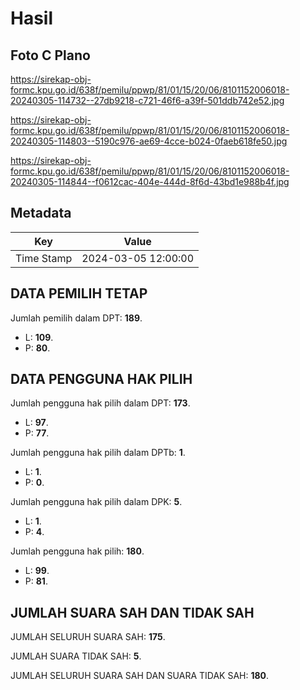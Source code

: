 # Hasil

## Foto C Plano

https://sirekap-obj-formc.kpu.go.id/638f/pemilu/ppwp/81/01/15/20/06/8101152006018-20240305-114732--27db9218-c721-46f6-a39f-501ddb742e52.jpg

https://sirekap-obj-formc.kpu.go.id/638f/pemilu/ppwp/81/01/15/20/06/8101152006018-20240305-114803--5190c976-ae69-4cce-b024-0faeb618fe50.jpg

https://sirekap-obj-formc.kpu.go.id/638f/pemilu/ppwp/81/01/15/20/06/8101152006018-20240305-114844--f0612cac-404e-444d-8f6d-43bd1e988b4f.jpg


## Metadata

| Key        | Value               |
| ---------- | ------------------- |
| Time Stamp | 2024-03-05 12:00:00 |


## DATA PEMILIH TETAP

Jumlah pemilih dalam DPT: **189**.
 * L: **109**.
 * P: **80**.

## DATA PENGGUNA HAK PILIH

Jumlah pengguna hak pilih dalam DPT: **173**.
 * L: **97**.
 * P: **77**.

Jumlah pengguna hak pilih dalam DPTb: **1**.
 * L: **1**.
 * P: **0**.

Jumlah pengguna hak pilih dalam DPK: **5**.
 * L: **1**.
 * P: **4**.

Jumlah pengguna hak pilih: **180**.
 * L: **99**.
 * P: **81**.

## JUMLAH SUARA SAH DAN TIDAK SAH

JUMLAH SELURUH SUARA SAH: **175**.

JUMLAH SUARA TIDAK SAH: **5**.

JUMLAH SELURUH SUARA SAH DAN SUARA TIDAK SAH: **180**.


